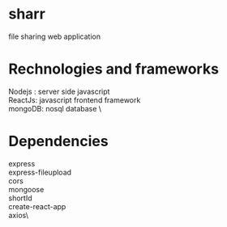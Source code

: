 # sharr
file sharing web application 


# Rechnologies and frameworks 

Nodejs : server side javascript \
ReactJs: javascript frontend framework\
mongoDB: nosql database \

# Dependencies

express \
express-fileupload \
cors \
mongoose\
shortId\
create-react-app\
axios\




